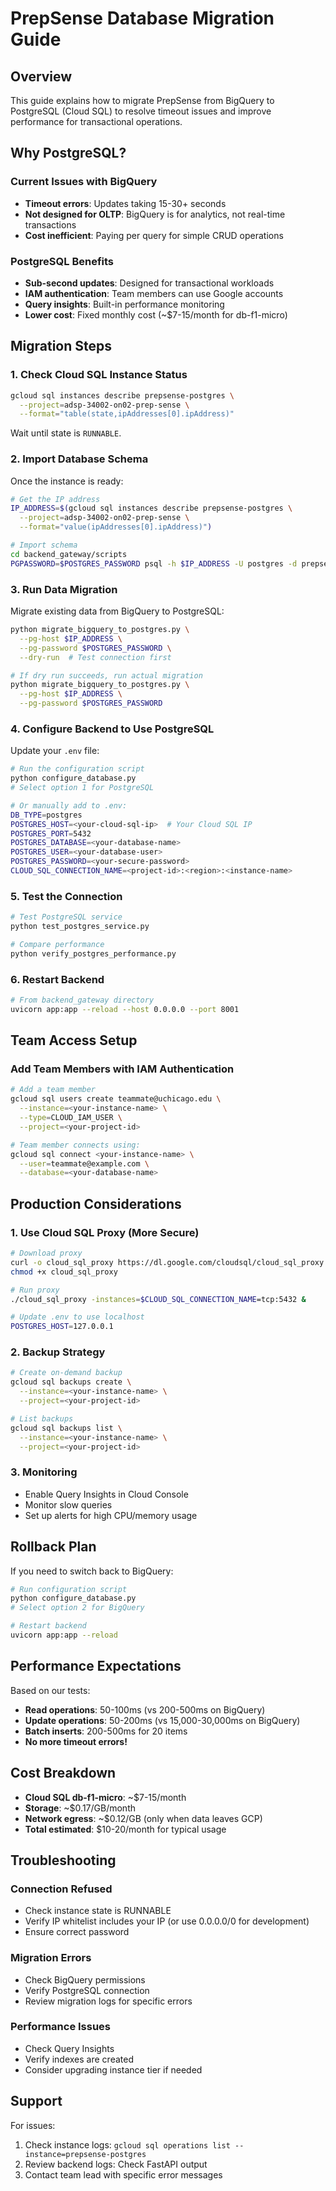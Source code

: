 # PrepSense Database Migration Guide

## Overview

This guide explains how to migrate PrepSense from BigQuery to PostgreSQL (Cloud SQL) to resolve timeout issues and improve performance for transactional operations.

## Why PostgreSQL?

### Current Issues with BigQuery
- **Timeout errors**: Updates taking 15-30+ seconds
- **Not designed for OLTP**: BigQuery is for analytics, not real-time transactions
- **Cost inefficient**: Paying per query for simple CRUD operations

### PostgreSQL Benefits
- **Sub-second updates**: Designed for transactional workloads
- **IAM authentication**: Team members can use Google accounts
- **Query insights**: Built-in performance monitoring
- **Lower cost**: Fixed monthly cost (~$7-15/month for db-f1-micro)

## Migration Steps

### 1. Check Cloud SQL Instance Status

```bash
gcloud sql instances describe prepsense-postgres \
  --project=adsp-34002-on02-prep-sense \
  --format="table(state,ipAddresses[0].ipAddress)"
```

Wait until state is `RUNNABLE`.

### 2. Import Database Schema

Once the instance is ready:

```bash
# Get the IP address
IP_ADDRESS=$(gcloud sql instances describe prepsense-postgres \
  --project=adsp-34002-on02-prep-sense \
  --format="value(ipAddresses[0].ipAddress)")

# Import schema
cd backend_gateway/scripts
PGPASSWORD=$POSTGRES_PASSWORD psql -h $IP_ADDRESS -U postgres -d prepsense < schema_postgres.sql
```

### 3. Run Data Migration

Migrate existing data from BigQuery to PostgreSQL:

```bash
python migrate_bigquery_to_postgres.py \
  --pg-host $IP_ADDRESS \
  --pg-password $POSTGRES_PASSWORD \
  --dry-run  # Test connection first

# If dry run succeeds, run actual migration
python migrate_bigquery_to_postgres.py \
  --pg-host $IP_ADDRESS \
  --pg-password $POSTGRES_PASSWORD
```

### 4. Configure Backend to Use PostgreSQL

Update your `.env` file:

```bash
# Run the configuration script
python configure_database.py
# Select option 1 for PostgreSQL

# Or manually add to .env:
DB_TYPE=postgres
POSTGRES_HOST=<your-cloud-sql-ip>  # Your Cloud SQL IP
POSTGRES_PORT=5432
POSTGRES_DATABASE=<your-database-name>
POSTGRES_USER=<your-database-user>
POSTGRES_PASSWORD=<your-secure-password>
CLOUD_SQL_CONNECTION_NAME=<project-id>:<region>:<instance-name>
```

### 5. Test the Connection

```bash
# Test PostgreSQL service
python test_postgres_service.py

# Compare performance
python verify_postgres_performance.py
```

### 6. Restart Backend

```bash
# From backend_gateway directory
uvicorn app:app --reload --host 0.0.0.0 --port 8001
```

## Team Access Setup

### Add Team Members with IAM Authentication

```bash
# Add a team member
gcloud sql users create teammate@uchicago.edu \
  --instance=<your-instance-name> \
  --type=CLOUD_IAM_USER \
  --project=<your-project-id>

# Team member connects using:
gcloud sql connect <your-instance-name> \
  --user=teammate@example.com \
  --database=<your-database-name>
```

## Production Considerations

### 1. Use Cloud SQL Proxy (More Secure)

```bash
# Download proxy
curl -o cloud_sql_proxy https://dl.google.com/cloudsql/cloud_sql_proxy.darwin.amd64
chmod +x cloud_sql_proxy

# Run proxy
./cloud_sql_proxy -instances=$CLOUD_SQL_CONNECTION_NAME=tcp:5432 &

# Update .env to use localhost
POSTGRES_HOST=127.0.0.1
```

### 2. Backup Strategy

```bash
# Create on-demand backup
gcloud sql backups create \
  --instance=<your-instance-name> \
  --project=<your-project-id>

# List backups
gcloud sql backups list \
  --instance=<your-instance-name> \
  --project=<your-project-id>
```

### 3. Monitoring

- Enable Query Insights in Cloud Console
- Monitor slow queries
- Set up alerts for high CPU/memory usage

## Rollback Plan

If you need to switch back to BigQuery:

```bash
# Run configuration script
python configure_database.py
# Select option 2 for BigQuery

# Restart backend
uvicorn app:app --reload
```

## Performance Expectations

Based on our tests:
- **Read operations**: 50-100ms (vs 200-500ms on BigQuery)
- **Update operations**: 50-200ms (vs 15,000-30,000ms on BigQuery)
- **Batch inserts**: 200-500ms for 20 items
- **No more timeout errors!**

## Cost Breakdown

- **Cloud SQL db-f1-micro**: ~$7-15/month
- **Storage**: ~$0.17/GB/month
- **Network egress**: ~$0.12/GB (only when data leaves GCP)
- **Total estimated**: $10-20/month for typical usage

## Troubleshooting

### Connection Refused
- Check instance state is RUNNABLE
- Verify IP whitelist includes your IP (or use 0.0.0.0/0 for development)
- Ensure correct password

### Migration Errors
- Check BigQuery permissions
- Verify PostgreSQL connection
- Review migration logs for specific errors

### Performance Issues
- Check Query Insights
- Verify indexes are created
- Consider upgrading instance tier if needed

## Support

For issues:
1. Check instance logs: `gcloud sql operations list --instance=prepsense-postgres`
2. Review backend logs: Check FastAPI output
3. Contact team lead with specific error messages
